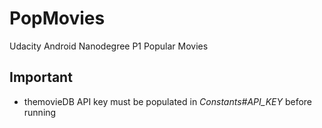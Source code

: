 # PopMovies
Udacity Android Nanodegree P1 Popular Movies

## Important 
- themovieDB API key must be populated in *Constants#API_KEY* before running


 
